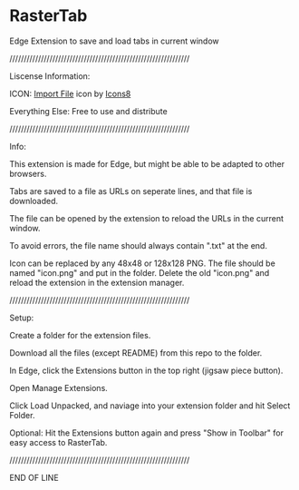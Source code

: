 # RasterTab
Edge Extension to save and load tabs in current window


///////////////////////////////////////////////////////////////

Liscense Information:

ICON: <a target="_blank" href="https://icons8.com/icon/xszfcB7Zvrlu/import-file">Import File</a> icon by <a target="_blank" href="https://icons8.com">Icons8</a>

Everything Else: Free to use and distribute

///////////////////////////////////////////////////////////////

Info:

This extension is made for Edge, but might be able to be adapted to other browsers.

Tabs are saved to a file as URLs on seperate lines, and that file is downloaded.

The file can be opened by the extension to reload the URLs in the current window.

To avoid errors, the file name should always contain ".txt" at the end.

Icon can be replaced by any 48x48 or 128x128 PNG. The file should be named "icon.png" and put in the folder. Delete the old "icon.png" and reload the extension in the extension manager. 

///////////////////////////////////////////////////////////////

Setup:

Create a folder for the extension files.

Download all the files (except README) from this repo to the folder.

In Edge, click the Extensions button in the top right (jigsaw piece button).

Open Manage Extensions.

Click Load Unpacked, and naviage into your extension folder and hit Select Folder.

Optional: Hit the Extensions button again and press "Show in Toolbar" for easy access to RasterTab.

///////////////////////////////////////////////////////////////

END OF LINE
